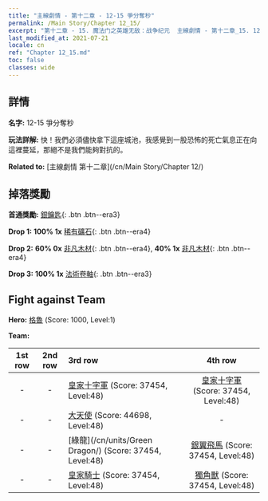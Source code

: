 ```yaml
---
title: "主線劇情 - 第十二章 - 12-15 爭分奪秒"
permalink: /Main Story/Chapter 12_15/
excerpt: "第十二章 - 15. 魔法门之英雄无敌：战争纪元  主線劇情 - 第十二章_15. 12-15 爭分奪秒"
last_modified_at: 2021-07-21
locale: cn
ref: "Chapter 12_15.md"
toc: false
classes: wide
---
```


## 詳情

 **名字:** 12-15 爭分奪秒

 **玩法詳解:** 快！我們必須儘快拿下這座城池，我感覺到一股恐怖的死亡氣息正在向這裡蔓延，那絕不是我們能夠對抗的。

 **Related to:** [主線劇情 第十二章](/cn/Main Story/Chapter 12/)

## 掉落獎勵

 **首通獎勵:** [銀鑰匙](/cn/Items/con_693/){: .btn .btn--era3}

 **Drop 1:** **100% 1x** [稀有礦石](/cn/Items/mat_40/){: .btn .btn--era4}

 **Drop 2:** **60% 0x** [非凡木材](/cn/Items/mat_34/){: .btn .btn--era4}, **40% 1x** [非凡木材](/cn/Items/mat_34/){: .btn .btn--era4}

 **Drop 3:** **100% 1x** [法術卷軸](/cn/Items/con_694/){: .btn .btn--era3}


## Fight against Team
 **Hero:** [格魯](/cn/heroes/Gelu/) (Score: 1000, Level:1)

 **Team:**


  | 1st row | 2nd row | 3rd row | 4th row |
  |:----:|:----:|:----|:----:|
  | - | - | [皇家十字軍](/cn/units/Swordsman/) (Score: 37454, Level:48)  | [皇家十字軍](/cn/units/Swordsman/) (Score: 37454, Level:48)  |
  | - | - | [大天使](/cn/units/Angel/) (Score: 44698, Level:48)  | - |
  | - | - | [綠龍](/cn/units/Green Dragon/) (Score: 37454, Level:48)  | [銀翼飛馬](/cn/units/Pegasus/) (Score: 37454, Level:48)  |
  | - | - | [皇家騎士](/cn/units/Cavalier/) (Score: 37454, Level:48)  | [獨角獸](/cn/units/Unicorn/) (Score: 37454, Level:48)  |


